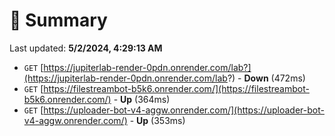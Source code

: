 # 📖 Summary
Last updated: **5/2/2024, 4:29:13 AM**

- `GET` [https://jupiterlab-render-0pdn.onrender.com/lab?](https://jupiterlab-render-0pdn.onrender.com/lab?) - **Down** (472ms)
- `GET` [https://filestreambot-b5k6.onrender.com/](https://filestreambot-b5k6.onrender.com/) - **Up** (364ms)
- `GET` [https://uploader-bot-v4-aggw.onrender.com/](https://uploader-bot-v4-aggw.onrender.com/) - **Up** (353ms)
